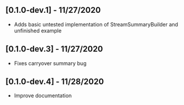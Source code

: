 ## [0.1.0-dev.1] - 11/27/2020

* Adds basic untested implementation of StreamSummaryBuilder and unfinished example

## [0.1.0-dev.3] - 11/27/2020

* Fixes carryover summary bug

## [0.1.0-dev.4] - 11/28/2020

* Improve documentation
